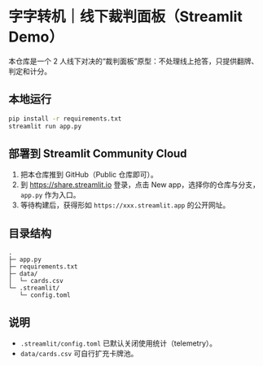 
# 字字转机｜线下裁判面板（Streamlit Demo）

本仓库是一个 2 人线下对决的“裁判面板”原型：不处理线上抢答，只提供翻牌、判定和计分。

## 本地运行
```bash
pip install -r requirements.txt
streamlit run app.py
```

## 部署到 Streamlit Community Cloud
1. 把本仓库推到 GitHub（Public 仓库即可）。
2. 到 https://share.streamlit.io 登录，点击 New app，选择你的仓库与分支，`app.py` 作为入口。
3. 等待构建后，获得形如 `https://xxx.streamlit.app` 的公开网址。

## 目录结构
```
.
├─ app.py
├─ requirements.txt
├─ data/
│  └─ cards.csv
└─ .streamlit/
   └─ config.toml
```

## 说明
- `.streamlit/config.toml` 已默认关闭使用统计（telemetry）。
- `data/cards.csv` 可自行扩充卡牌池。
